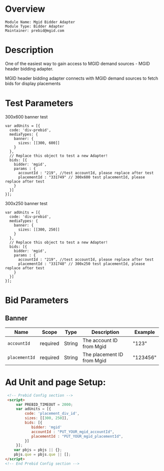 # Overview

```
Module Name: Mgid Bidder Adapter
Module Type: Bidder Adapter
Maintainer: prebid@mgid.com
```

# Description

One of the easiest way to gain access to MGID demand sources  - MGID header bidding adapter.

MGID header bidding adapter connects with MGID demand sources to fetch bids for display placements

# Test Parameters


300x600 banner test
```
var adUnits = [{
  code: 'div-prebid',
  mediaTypes: {
    banner: {
      sizes: [[300, 600]]
    }
  },
  // Replace this object to test a new Adapter!
  bids: [{
    bidder: 'mgid',
    params : {
      accountId : "219", //test accountId, please replace after test
      placementId : "331749" // 300x600 test placementId, please replace after test
    }
  }]
}];
```

300x250 banner test
```
var adUnits = [{
  code: 'div-prebid',
  mediaTypes: {
    banner: {
      sizes: [[300, 250]]
    }
  },
  // Replace this object to test a new Adapter!
  bids: [{
    bidder: 'mgid',
    params : {
      accountId : "219", //test accountId, please replace after test
      placementId : "331748" // 300x250 test placementId, please replace after test
    }
  }]
}];
```

# Bid Parameters
## Banner

| Name | Scope | Type | Description | Example
| ---- | ----- | ---- | ----------- | -------
| `accountId` | required | String | The account ID from Mgid  | "123"
| `placementId` | required | String | The placement ID from Mgid  | "123456"


# Ad Unit and page Setup:

```html
 <!-- Prebid Config section -->
 <script>
     var PREBID_TIMEOUT = 2000;
     var adUnits = [{
         code: 'placement_div_id',
         sizes: [[300, 250]],
         bids: [{
            bidder: 'mgid'
            accountId : "PUT_YOUR_mgid_accountId",
            placementId : "PUT_YOUR_mgid_placementId",
         }]
     }]; 
    var pbjs = pbjs || {};
    pbjs.que = pbjs.que || [];
</script>
<!-- End Prebid Config section -->
```
